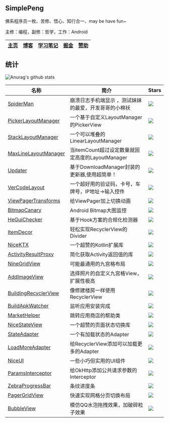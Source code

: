 ## SimplePeng

佛系程序员一枚、苦修、悟心、知行合一、may be have fun~

主修：编程，副修：哲学，工作：Android 

| [主页](https://www.simplepeng.com) | [博客](https://www.simplepeng.com/blog) | [学习笔记](https://www.simplepeng.com/KeepLearning) | [掘金](https://juejin.cn/user/641770519265832) | [赞助](https://simplepeng.com/merge_pay_code) |
| ---------------------------------- | --------------------------------------- | --------------------------------------------------- | ---------------------------------------------- | --------------------------------------------- |

## 统计

![Anurag's github stats](https://github-readme-stats.vercel.app/api?username=simplepeng&count_private=true)

| 名称                                                         | 简介                                                  | Stars                                                        |
| ------------------------------------------------------------ | ----------------------------------------------------- | ------------------------------------------------------------ |
| [SpiderMan](https://github.com/simplepeng/SpiderMan)         | 崩溃日志手机端显示 ，测试妹妹的最爱，开发哥哥的小棉袄 | ![](https://img.shields.io/github/stars/simplepeng/SpiderMan.svg) |
| [PickerLayoutManager](https://github.com/simplepeng/PickerLayoutManager) | 一个基于自定义LayoutManager的PickerView               | ![](https://img.shields.io/github/stars/simplepeng/PickerLayoutManager.svg) |
| [StackLayoutManager](https://github.com/simplepeng/StackLayoutManager) | 一个可以堆叠的LinearLayoutManager                     | ![](https://img.shields.io/github/stars/simplepeng/StackLayoutManager.svg) |
| [MaxLineLayoutManager](https://github.com/simplepeng/MaxLineLayoutManager) | 当itemCount超过设定数量就固定高度的LayoutManager      | ![](https://img.shields.io/github/stars/simplepeng/MaxLineLayoutManager.svg) |
| [Updater](https://github.com/simplepeng/Updater)             | 基于DownloadManager封装的更新器,使用超简单！          | ![](https://img.shields.io/github/stars/simplepeng/Updater.svg) |
| [VerCodeLayout](https://github.com/simplepeng/VerCodeLayout) | 一个超好用的验证码，卡号，车牌号，IP地址->输入控件    | ![](https://img.shields.io/github/stars/simplepeng/VerCodeLayout.svg) |
| [ViewPagerTransforms](https://github.com/simplepeng/ViewPagerTransforms) | 给ViewPager加上切换动画                               | ![](https://img.shields.io/github/stars/simplepeng/MaxLineLayoutManager.svg) |
| [BitmapCanary](https://github.com/simplepeng/BitmapCanary)   | Android Bitmap大图监控                                | ![](https://img.shields.io/github/stars/simplepeng/BitmapCanary.svg) |
| [HeGuiChecker](https://github.com/simplepeng/HeGuiChecker)   | 基于Hook方案的合规化检测器                            | ![](https://img.shields.io/github/stars/simplepeng/HeGuiChecker.svg) |
| [ItemDecor](https://github.com/simplepeng/ItemDecor)         | 轻松实现RecyclerView的Divider                         | ![](https://img.shields.io/github/stars/simplepeng/ItemDecor.svg) |
| [NiceKTX](https://github.com/simplepeng/NiceKTX)             | 一个超赞的Kotlin扩展库                                | ![](https://img.shields.io/github/stars/simplepeng/NiceKTX.svg) |
| [ActivityResultProxy](https://github.com/simplepeng/ActivityResultProxy) | 简化获取Activity返回值的库                            | ![](https://img.shields.io/github/stars/simplepeng/ActivityResultProxy.svg) |
| [NineGridView](https://github.com/simplepeng/NineGridView)   | 可能最通用的九宫格布局                                | ![](https://img.shields.io/github/stars/simplepeng/NineGridView.svg) |
| [AddImageView](https://github.com/simplepeng/AddImageView)   | 选择照片的自定义九宫格View，扩展性极高                | ![](https://img.shields.io/github/stars/simplepeng/AddImageView.svg) |
| [BuildingRecyclerView](https://github.com/simplepeng/BuildingRecyclerView) | 像修建楼房一样使用RecyclerView                        | ![](https://img.shields.io/github/stars/simplepeng/BuildingRecyclerView.svg) |
| [BuildApkWatcher](https://github.com/simplepeng/BuildApkWatcher) | 监听应用安装完成                                      | ![](https://img.shields.io/github/stars/simplepeng/BuildApkWatcher.svg) |
| [MarketHelper](https://github.com/simplepeng/MarketHelper)   | 跳转应用商店的帮助类                                  | ![](https://img.shields.io/github/stars/simplepeng/MarketHelper.svg) |
| [NiceStateView](https://github.com/simplepeng/NiceStateView) | 一个超赞的页面状态切换库                              | ![](https://img.shields.io/github/stars/simplepeng/NiceStateView.svg) |
| [StateAdapter](https://github.com/simplepeng/StateAdapter)   | 一个有加载状态的Adapter                               | ![](https://img.shields.io/github/stars/simplepeng/StateAdapter.svg) |
| [LoadMoreAdapter](https://github.com/simplepeng/LoadMoreAdapter) | 给RecyclerView添加可以加载更多的Adapter               | ![](https://img.shields.io/github/stars/simplepeng/LoadMoreAdapter.svg) |
| [NiceUI](https://github.com/simplepeng/NiceUI)               | 一些小巧但实用的UI组件                                | ![](https://img.shields.io/github/stars/simplepeng/NiceUI.svg) |
| [ParamsInterceptor](https://github.com/simplepeng/ParamsInterceptor) | 给OkHttp添加公共请求参数的Interceptor                 | ![](https://img.shields.io/github/stars/simplepeng/ParamsInterceptor.svg) |
| [ZebraProgressBar](https://github.com/simplepeng/ZebraProgressBar) | 条纹进度条                                            | ![](https://img.shields.io/github/stars/simplepeng/ZebraProgressBar.svg) |
| [PagerGridView](https://github.com/simplepeng/PagerGridView) | 快速实现网格分页切换布局                              | ![](https://img.shields.io/github/stars/simplepeng/PagerGridView.svg) |
| [BubbleView](https://github.com/simplepeng/BubbleView)       | 模仿QQ水泡拖拽效果，加破碎粒子效果                    | ![](https://img.shields.io/github/stars/simplepeng/BubbleView.svg) |

